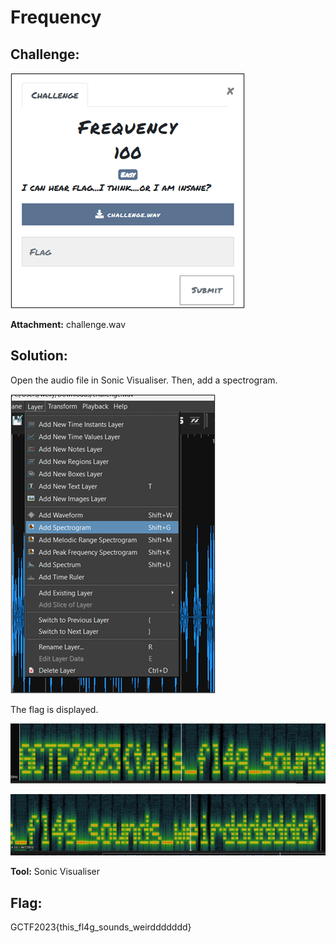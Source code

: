 # Frequency

## Challenge: 

![desc](desc.png)

**Attachment:** challenge.wav

## Solution: 

Open the audio file in Sonic Visualiser. Then, add a spectrogram. 

![spectrogram](spectrogram.png)

The flag is displayed. 

![flag1](flag1.png)

![flag2](flag2.png)

**Tool:** Sonic Visualiser 

## Flag:
GCTF2023{this_fl4g_sounds_weirddddddd} 
